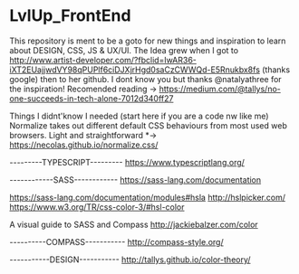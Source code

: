# LvlUp_FrontEnd
This repository is ment to be a goto for new things and inspiration to learn about DESIGN, CSS, JS &amp; UX/UI. 
The Idea grew when I got to http://www.artist-developer.com/?fbclid=IwAR36-iXT2EUajjwdVY98qPUPlf6ciDJXjrHgd0saCzCWWQd-E5Rnukbx8fs (thanks google) then to her github. I dont know you but thanks @natalyathree for the inspiration! 
Recomended reading -> https://medium.com/@tallys/no-one-succeeds-in-tech-alone-7012d340ff27 

Things I didnt'know I needed (start here if you are a code nw like me)
Normalize takes out different default CSS behaviours from most used web browsers. Light and straightforward *-> https://necolas.github.io/normalize.css/

---------TYPESCRIPT---------
https://www.typescriptlang.org/

------------SASS------------
https://sass-lang.com/documentation

https://sass-lang.com/documentation/modules#hsla
http://hslpicker.com/
https://www.w3.org/TR/css-color-3/#hsl-color

A visual guide to SASS and Compass http://jackiebalzer.com/color

----------COMPASS-----------
http://compass-style.org/

-----------DESIGN-----------
http://tallys.github.io/color-theory/
